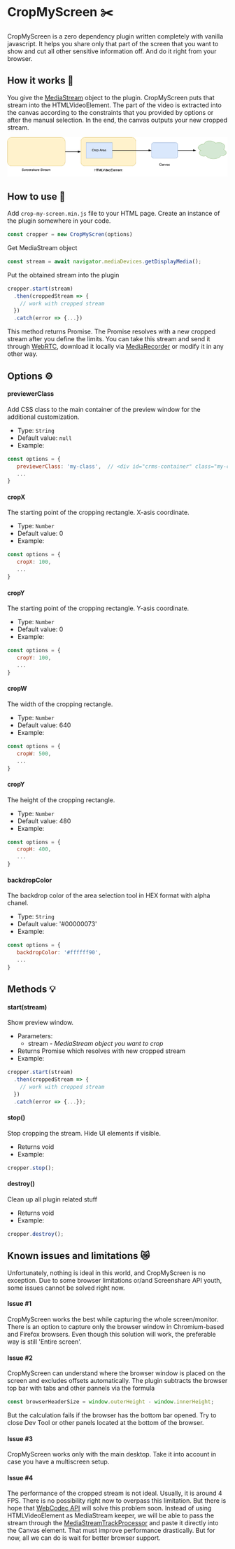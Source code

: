 # CropMyScreen ✂️

CropMyScreen is a zero dependency plugin written completely with vanilla javascript. It helps you share only that part of the screen that you want to show and cut all other sensitive information off. And do it right from your browser.

## How it works 🚀

You give the [MediaStream](https://developer.mozilla.org/en-US/docs/Web/API/MediaStream/MediaStream) object to the plugin. CropMyScreen puts that stream into the HTMLVideoElement. The part of the video is extracted into the canvas according to the constraints that you provided by options or after the manual selection. In the end, the canvas outputs your new cropped stream.

![Workflow diagram](https://github.com/vlyamzin/crop-my-screen/blob/main/diagram.png?raw=true)

## How to use 🔧
Add `crop-my-screen.min.js` file to your HTML page. Create an instance of the plugin somewhere in your code.

```javascript
const cropper = new CropMyScren(options)
```
Get MediaStream object

```javascript
const stream = await navigator.mediaDevices.getDisplayMedia();
```

Put the obtained stream into the plugin

```javascript
cropper.start(stream)
  .then(croppedStream => {
    // work with cropped stream
  })
  .catch(error => {...})
```

This method returns Promise. The Promise resolves with a new cropped stream after you define the limits. You can take this stream and send it through [WebRTC](https://developer.mozilla.org/en-US/docs/Web/API/WebRTC_API), download it locally via [MediaRecorder](https://developer.mozilla.org/en-US/docs/Web/API/MediaRecorder) or modify it in any other way.

## Options ⚙️
#### **previewerClass**
Add CSS class to the main container of the preview window for the additional customization.
* Type: `String`
* Default value: `null`
* Example:
```javascript
const options = {
   previewerClass: 'my-class',  // <div id="crms-container" class="my-class">...</div>
   ...
}
```

#### **cropX**
The starting point of the cropping rectangle. X-asis coordinate.
* Type: `Number`
* Default value: 0
* Example:
```javascript
const options = {
   cropX: 100,
   ...
}
```

#### **cropY**
The starting point of the cropping rectangle. Y-asis coordinate.
* Type: `Number`
* Default value: 0
* Example:
```javascript
const options = {
   cropY: 100,
   ...
}
```

#### **cropW**
The width of the cropping rectangle.
* Type: `Number`
* Default value: 640
* Example:
```javascript
const options = {
   cropW: 500,
   ...
}
```

#### **cropY**
The height of the cropping rectangle.
* Type: `Number`
* Default value: 480
* Example:
```javascript
const options = {
   cropH: 400,
   ...
}
```


#### **backdropColor**
The backdrop color of the area selection tool in HEX format with alpha chanel.
* Type: `String`
* Default value: '#00000073'
* Example:
```javascript
const options = {
   backdropColor: '#ffffff90',
   ...
}
```

## Methods 💡
#### **start(stream)**
Show preview window.
* Parameters: 
    * stream - *MediaStream object you want to crop*
* Returns Promise which resolves with new cropped stream
* Example:
```javascript
cropper.start(stream)
  .then(croppedStream => {
    // work with cropped stream
  })
  .catch(error => {...});
```

#### **stop()**
Stop cropping the stream. Hide UI elements if visible.
* Returns void
* Example:
```javascript
cropper.stop();
```

#### **destroy()**
Clean up all plugin related stuff
* Returns void
* Example:
```javascript
cropper.destroy();
```

## Known issues and limitations 😿
Unfortunately, nothing is ideal in this world, and CropMyScreen is no exception. Due to some browser limitations or/and Screenshare API youth, some issues cannot be solved right now.

#### Issue #1
CropMyScreen works the best while capturing the whole screen/monitor. There is an option to capture only the browser window in Chromium-based and Firefox browsers. Even though this solution will work, the preferable way is still 'Entire screen'.

#### Issue #2
CropMyScreen can understand where the browser window is placed on the screen and excludes offsets automatically. The plugin subtracts the browser top bar with tabs and other pannels via the formula
```javascript
const browserHeaderSize = window.outerHeight - window.innerHeight;
```
But the calculation fails if the browser has the bottom bar opened. Try to close Dev Tool or other panels located at the bottom of the browser.

#### Issue #3
CropMyScreen works only with the main desktop. Take it into account in case you have a multiscreen setup. 

#### Issue #4
The performance of the cropped stream is not ideal. Usually, it is around 4 FPS. There is no possibility right now to overpass this limitation. But there is hope that [WebCodec API](https://developer.mozilla.org/en-US/docs/Web/API/WebCodecs_API) will solve this problem soon. Instead of using HTMLVideoElement as MediaStream keeper, we will be able to pass the stream through the [MediaStreamTrackProcessor](https://developer.mozilla.org/en-US/docs/Web/API/MediaStreamTrackProcessor) and paste it directly into the Canvas element. That must improve performance drastically. But for now, all we can do is wait for better browser support.


